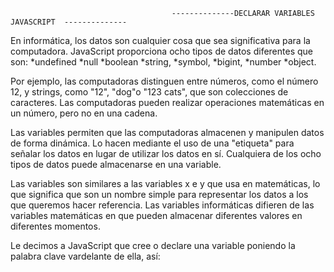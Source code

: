                                         --------------DECLARAR VARIABLES JAVASCRIPT  --------------
En informática, los datos son cualquier cosa que sea significativa para la computadora. JavaScript proporciona ocho tipos de datos diferentes que son:
*undefined 
*null
*boolean 
*string, 
*symbol,
*bigint, 
*number
*object.

Por ejemplo, las computadoras distinguen entre números, como el número 12, y strings, como "12", "dog"o "123 cats", que son colecciones de caracteres. Las computadoras pueden realizar operaciones matemáticas en un número, pero no en una cadena.

Las variables permiten que las computadoras almacenen y manipulen datos de forma dinámica. Lo hacen mediante el uso de una "etiqueta" para señalar los datos en lugar de utilizar los datos en sí. Cualquiera de los ocho tipos de datos puede almacenarse en una variable.

Las variables son similares a las variables x e y que usa en matemáticas, lo que significa que son un nombre simple para representar los datos a los que queremos hacer referencia. Las variables informáticas difieren de las variables matemáticas en que pueden almacenar diferentes valores en diferentes momentos.

Le decimos a JavaScript que cree o declare una variable poniendo la palabra clave vardelante de ella, así:

